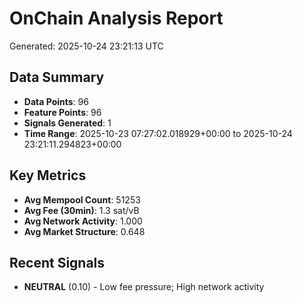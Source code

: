 # OnChain Analysis Report
Generated: 2025-10-24 23:21:13 UTC

## Data Summary
- **Data Points**: 96
- **Feature Points**: 96
- **Signals Generated**: 1
- **Time Range**: 2025-10-23 07:27:02.018929+00:00 to 2025-10-24 23:21:11.294823+00:00

## Key Metrics
- **Avg Mempool Count**: 51253
- **Avg Fee (30min)**: 1.3 sat/vB
- **Avg Network Activity**: 1.000
- **Avg Market Structure**: 0.648

## Recent Signals
- **NEUTRAL** (0.10) - Low fee pressure; High network activity
